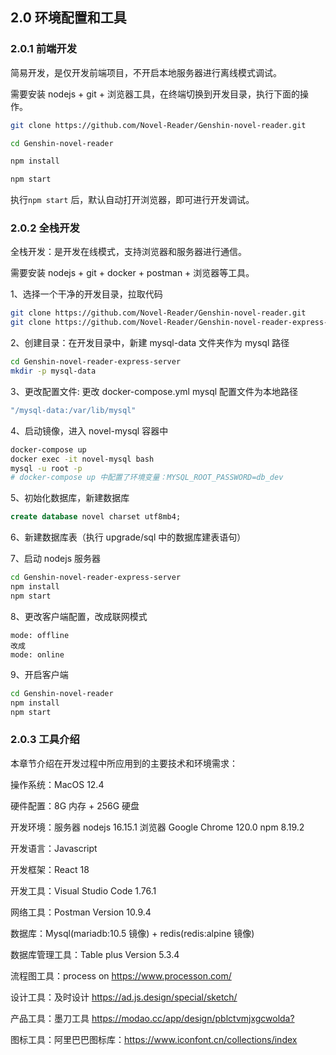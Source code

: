 ## 2.0 环境配置和工具

### 2.0.1 前端开发

简易开发，是仅开发前端项目，不开启本地服务器进行离线模式调试。

需要安装 nodejs + git + 浏览器工具，在终端切换到开发目录，执行下面的操作。

~~~bash
git clone https://github.com/Novel-Reader/Genshin-novel-reader.git

cd Genshin-novel-reader

npm install

npm start
~~~

执行`npm start` 后，默认自动打开浏览器，即可进行开发调试。

### 2.0.2 全栈开发

全栈开发：是开发在线模式，支持浏览器和服务器进行通信。

需要安装 nodejs + git + docker + postman + 浏览器等工具。

1、选择一个干净的开发目录，拉取代码

~~~bash
git clone https://github.com/Novel-Reader/Genshin-novel-reader.git
git clone https://github.com/Novel-Reader/Genshin-novel-reader-express-server.git
~~~

2、创建目录：在开发目录中，新建 mysql-data 文件夹作为 mysql 路径

```bash
cd Genshin-novel-reader-express-server
mkdir -p mysql-data
```

3、更改配置文件: 更改 docker-compose.yml mysql 配置文件为本地路径

```bash
"/mysql-data:/var/lib/mysql"
```

4、启动镜像，进入 novel-mysql 容器中

```bash
docker-compose up
docker exec -it novel-mysql bash
mysql -u root -p
# docker-compose up 中配置了环境变量：MYSQL_ROOT_PASSWORD=db_dev
```

5、初始化数据库，新建数据库

```sql
create database novel charset utf8mb4;
```

6、新建数据库表（执行 upgrade/sql 中的数据库建表语句）

7、启动 nodejs 服务器

~~~bash
cd Genshin-novel-reader-express-server
npm install
npm start
~~~

8、更改客户端配置，改成联网模式

~~~
mode: offline
改成
mode: online 
~~~

9、开启客户端

~~~bash
cd Genshin-novel-reader
npm install
npm start
~~~



### 2.0.3 工具介绍

本章节介绍在开发过程中所应用到的主要技术和环境需求：

操作系统：MacOS 12.4

硬件配置：8G 内存 + 256G 硬盘

开发环境：服务器 nodejs 16.15.1 浏览器 Google Chrome 120.0 npm 8.19.2

开发语言：Javascript

开发框架：React 18

开发工具：Visual Studio Code 1.76.1

网络工具：Postman Version 10.9.4

数据库：Mysql(mariadb:10.5 镜像) + redis(redis:alpine 镜像)

数据库管理工具：Table plus Version 5.3.4

流程图工具：process on https://www.processon.com/

设计工具：及时设计 <https://ad.js.design/special/sketch/>

产品工具：墨刀工具 <https://modao.cc/app/design/pblctvmjxgcwolda?>

图标工具：阿里巴巴图标库：<https://www.iconfont.cn/collections/index>
